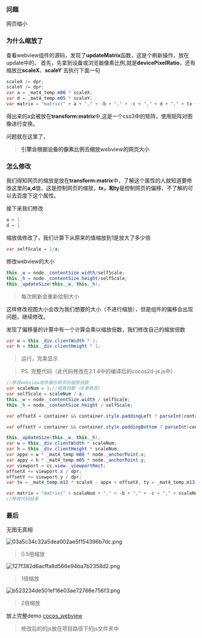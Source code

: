 ### 问题
网页缩小

### 为什么缩放了
查看webview组件的源码，发现了**updateMatrix**函数，这是个刷新操作，放在update中的，
首先，先拿到设备或浏览器像素比例,就是**devicePixelRatio**，还有缩放比**scaleX**、**scaleY**
去执行下面一句
 
 ``` java
scaleX /= dpr; 
 scaleY /= dpr; 
 var a = _mat4_temp.m00 * scaleX;
 var d = _mat4_temp.m05 * scaleY;
 var matrix = "matrix(" + a + "," + -b + "," + -c + "," + d + "," + tx + "," + -ty + ")";
```

得出来的a会被放在**transform:matrix**中,这是一个css3中的矩阵，使用矩阵对图像进行变换。

问题就在这里了，

> **引擎会根据设备的像素比例去缩放webview的网页大小**


### 怎么修改
我们得知网页的缩放是放在**transform:matrix**中，了解这个属性的人就知道要修改这里的**a,d**值，这是控制网页的缩放，**tx，和ty**是控制网页的偏移，不了解的可以去百度下这个属性。

接下来我们修改
``` java
a = 1
d = 1
```

缩放值修改了，我们计算下从原来的值缩放到1是放大了多少倍

``` java
var selfScale = 1/a;
```

修改webview的大小

``` java
this._w = node._contentSize.width/selfScale;
this._h = node._contentSize.height/selfScale;
this._updateSize(this._w, this._h);
```

> 每次刷新会重新绘制大小


这样修改视图大小会改为我们想要的大小（不进行缩放），但是组件的偏移会出现问题，继续修改。


发现了偏移量的计算中有一个计算会乘以缩放倍数，我们修改自己的缩放倍数
``` java
var w = this._div.clientWidth * 1;
var h = this._div.clientHeight * 1;
```

> 运行，完美显示


>PS. 完整代码（此代码修改在2.1.4中的编译后的cocos2d-js.js中）

 ``` java
//修改webview组件展示网页的缩放倍数
var scaleNum = 1;//缩放倍数（任意修改）
var selfScale = scaleNum / a;
this._w = node._contentSize.width / selfScale;
this._h = node._contentSize.height / selfScale;

var offsetX = container && container.style.paddingLeft ? parseInt(container.style.paddingLeft) : 0;

var offsetY = container && container.style.paddingBottom ? parseInt(container.style.paddingBottom) : 0;

this._updateSize(this._w, this._h);
var w = this._div.clientWidth * scaleNum;
var h = this._div.clientHeight * scaleNum;
var appx = w * _mat4_temp.m00 * node._anchorPoint.x;
var appy = h * _mat4_temp.m05 * node._anchorPoint.y;
var viewport = cc.view._viewportRect;
offsetX += viewport.x / dpr;
offsetY += viewport.y / dpr;
var tx = _mat4_temp.m12 * scaleX - appx + offsetX, ty = _mat4_temp.m13 * scaleY - appy + offsetY;

var matrix = "matrix(" + scaleNum + "," + -b + "," + -c + "," + scaleNum + "," + tx + "," + -ty + ")";
//修改代码结束
```

### 最后

无图无真相


![03a5c34c32a5dea002ae5f154396b7dc.png](https://s1.ax1x.com/2020/05/09/YQYD1K.png)
> 0.5倍缩放


![127f382d6acffa8d566e94ba7b2358d2.png](https://s1.ax1x.com/2020/05/09/YQYr6O.png)
> 1倍缩放

![b523234de501ef16e03ae72766e756f3.png](https://s1.ax1x.com/2020/05/09/YQYsXD.png)
> 2倍缩放


放上完整demo [cocos_webview](https://github.com/keien411/cocos_webview)


> 修改后的的js放在项目路径下的js文件夹中


 